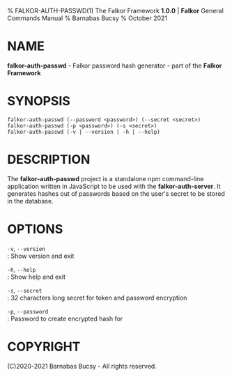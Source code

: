 % FALKOR-AUTH-PASSWD(1) The Falkor Framework **1.0.0** | **Falkor** General Commands Manual % Barnabas Bucsy % October 2021

# NAME

**falkor-auth-passwd** - Falkor password hash generator - part of the **Falkor Framework**

# SYNOPSIS

```
falkor-auth-passwd (--password <password>) (--secret <secret>)
falkor-auth-passwd (-p <password>) (-s <secret>)
falkor-auth-passwd (-v | --version | -h | --help)
```

# DESCRIPTION

The **falkor-auth-passwd** project is a standalone npm command-line application written in JavaScript to be used with the **falkor-auth-server**. It generates hashes out of passwords based on the user's secret to be stored in the database.

# OPTIONS

`-v`, `--version`  
: Show version and exit

`-h`, `--help`  
: Show help and exit

`-s`, `--secret`  
: 32 characters long secret for token and password encryption

`-p`, `--password`  
: Password to create encrypted hash for

# COPYRIGHT

(C)2020-2021 Barnabas Bucsy - All rights reserved.
